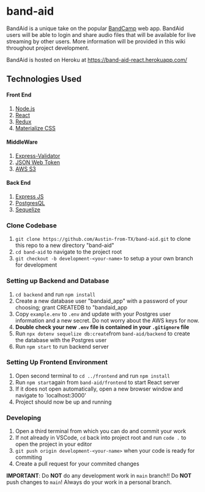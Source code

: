 # band-aid
BandAid is a unique take on the popular [BandCamp](https://bandcamp.com) web app. BandAid users will be able to login and share audio files that will be available for live streaming by other users. More information will be provided in this wiki throughout project development. 

BandAid is hosted on Heroku at https://band-aid-react.herokuapp.com/  

## Technologies Used

#### Front End

1. [Node.js](https://nodejs.org/)
1. [React](https://reactjs.org/)
1. [Redux](https://redux.js.org/)
1. [Materialize CSS](https://materializecss.com/)

#### MiddleWare

1. [Express-Validator](https://express-validator.github.io/docs/)
1. [JSON Web Token](https://jwt.io/)
1. [AWS S3](https://s3.console.aws.amazon.com/)

#### Back End 

1. [Express JS](https://expressjs.com/)
1. [PostgresQL](https://www.postgresql.org/)
1. [Sequelize](https://sequelize.org/master/)


### Clone Codebase

1. `git clone https://github.com/Austin-from-TX/band-aid.git` to clone this repo to a new directory "band-aid"
1. `cd band-aid` to navigate to the project root
1. `git checkout -b development-<your-name>` to setup a your own branch for development

### Setting up Backend and Database
1. `cd backend` and run `npm install`
1. Create a new database user "bandaid_app" with a password of your choosing; grant CREATEDB to "bandaid_app
1. Copy `example.env` to `.env` and update with your Postgres user information and a new secret.  Do not worry about the AWS keys for now.
1. **Double check your new `.env` file is contained in your `.gitignore` file**
2. Run `npx dotenv sequelize db:create`from `band-aid/backend` to create the database with the Postgres user
3. Run `npm start` to run backend server

### Setting Up Frontend Environment
1. Open second terminal to `cd ../frontend` and run `npm install`
2. Run `npm start`again from `band-aid/frontend` to start React server
3. If it does not open automatically, open a new browser window and navigate to `localhost:3000'
4. Project should now be up and running 

### Developing 
1. Open a third terminal from which you can do and commit your work 
1. If not already in VSCode, `cd` back into project root and run `code .` to open the project in your editor
1. `git push origin development-<your-name>` when your code is ready for commiting
1. Create a pull request for your commited changes 

**IMPORTANT**: Do **NOT** do any development work in `main` branch!! Do **NOT** push changes to `main`! Always do your work in a personal branch.  


